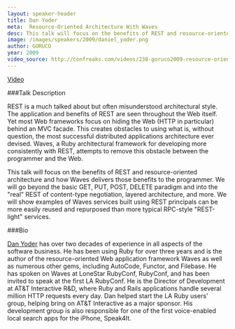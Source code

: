 ```yaml
---
layout: speaker-header
title: Dan Yoder
meta:  Resource-Oriented Architecture With Waves
desc: This talk will focus on the benefits of REST and resource-oriented architecture and how Waves delivers those benefits to the programmer.
image: /images/speakers/2009/daniel_yoder.png
author: GORUCO
year: 2009
video_source: http://confreaks.com/videos/238-goruco2009-resource-oriented-architecture-with-waves
---
```


<a href="http://confreaks.com/videos/238-goruco2009-resource-oriented-architecture-with-waves">Video</a>

###Talk Description

REST is a much talked about but often misunderstood architectural style. The application and benefits of REST are seen throughout the Web itself. Yet most Web frameworks focus on hiding the Web (HTTP in particular) behind an MVC facade. This creates obstacles to using what is, without question, the most successful distributed applications architecture ever devised. Waves, a Ruby architectural framework for developing more consistently with REST, attempts to remove this obstacle between the programmer and the Web.

This talk will focus on the benefits of REST and resource-oriented architecture and how Waves delivers those benefits to the programmer. We will go beyond the basic GET, PUT, POST, DELETE paradigm and into the "real" REST of content-type negotiation, layered architecture, and more. We will show examples of Waves services built using REST principals can be more easily reused and repurposed than more typical RPC-style "REST-light" services.

###Bio

[Dan Yoder](http://rubywaves.com/) has over two decades of experience in all aspects of the software business. He has been using Ruby for over three years and is the author of the resource-oriented Web application framework Waves as well as numerous other gems, including AutoCode, Functor, and Filebase. He has spoken on Waves at LoneStar RubyConf, RubyConf, and has been invited to speak at the first LA RubyConf. He is the Director of Development at AT&T Interactive R&D, where Ruby and Rails applications handle several million HTTP requests every day. Dan helped start the LA Ruby users' group, helping bring on AT&T Interactive as a major sponsor. His development group is also responsible for one of the first voice-enabled local search apps for the iPhone, Speak4It.
